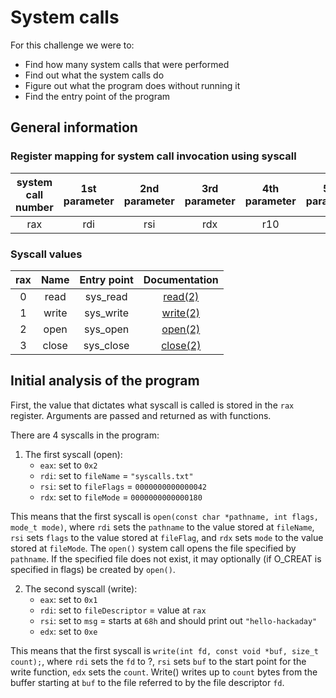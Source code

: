 # System calls
For this challenge we were to:
- Find how many system calls that were performed
- Find out what the system calls do
- Figure out what the program does without running it
- Find the entry point of the program
 
## General information
### Register mapping for system call invocation using syscall
| system call number | 1st parameter      | 2nd parameter      | 3rd parameter      | 4th parameter      | 5th parameter      | 6th parameter      | result             |
|:------------------:|:------------------:|:------------------:|:------------------:|:------------------:|:------------------:|:------------------:|:------------------:|
| rax	               | rdi	               | rsi	               | rdx	               | r10	               | r8	               | r9	               | rax                | 

### Syscall values
| rax           | Name          | Entry point   | Documentation |
|:-------------:|:-------------:|:-------------:|:-------------:|
| 0	          | read	        | sys_read      | [read(2)](https://man7.org/linux/man-pages/man2/read.2.html)          |
| 1 	          | write |	sys_write | [write(2)](https://man7.org/linux/man-pages/man2/write.2.html)          |
| 2		       | open	| sys_open | [open(2)](https://man7.org/linux/man-pages/man2/open.2.html)          |
| 3		       | close |sys_close | [close(2)](https://man7.org/linux/man-pages/man2/close.2.html)          |

## Initial analysis of the program
First, the value that dictates what syscall is called is stored in the `rax` register. Arguments are passed and returned as with functions. 

There are 4 syscalls in the program:
1. The first syscall (open):
   - `eax`: set to `0x2`
   - `rdi`: set to `fileName` = `"syscalls.txt"`
   - `rsi`: set to `fileFlags` = `0000000000000042`
   - `rdx`: set to `fileMode` = `0000000000000180`

This means that the first syscall is `open(const char *pathname, int flags, mode_t mode)`, where `rdi` sets the `pathname` to the value stored at `fileName`, `rsi` sets `flags` to the value stored at `fileFlag`, and `rdx` sets `mode` to the value stored at `fileMode`. The `open()` system call opens the file specified by `pathname`.  If the specified file does not exist, it may optionally (if O_CREAT is specified in flags) be created by `open()`.

2. The second syscall (write):
   - `eax`: set to `0x1`
   - `rdi`: set to `fileDescriptor` = value at `rax`
   - `rsi`: set to `msg` = starts at `68h` and should print out `"hello-hackaday"`
   - `edx`: set to `0xe`
   
This means that the first syscall is `write(int fd, const void *buf, size_t count);`, where `rdi` sets the `fd` to ?, `rsi` sets `buf` to the start point for the write function, `edx` sets the `count`. Write() writes up to `count` bytes from the buffer starting at `buf` to the file referred to by the file descriptor `fd`.
